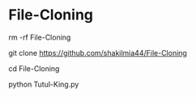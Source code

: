 # File-Cloning 

rm -rf File-Cloning

git clone https://github.com/shakilmia44/File-Cloning

cd File-Cloning

python Tutul-King.py

